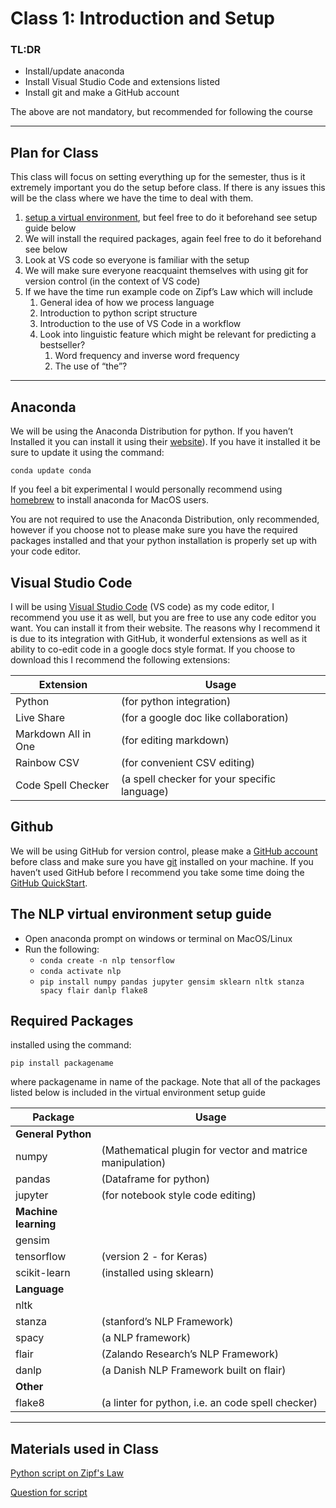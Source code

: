 # Class 1: Introduction and Setup

### TL:DR
 - Install/update anaconda
 - Install Visual Studio Code and extensions listed
 - Install git and make a GitHub account

The above are not mandatory, but recommended for following the course

---


## Plan for Class
This class will focus on setting everything up for the semester, thus is it extremely important you do the setup before class. If there is any issues this will be the class where we have the time to deal with them.

1.  [setup a virtual environment](https://uoa-eresearch.github.io/eresearch-cookbook/recipe/2014/11/20/conda/), but feel free to do it beforehand see setup guide below
2. We will install the required packages, again feel free to do it beforehand see below
3. Look at VS code so everyone is familiar with the setup
4. We will make sure everyone reacquaint themselves with using git for version control (in the context of VS code)
5. If we have the time run example code on Zipf’s Law which will include
    1. General idea of how we process language
    2. Introduction to python script structure
    3. Introduction to the use of VS Code in a workflow
    4. Look into linguistic feature which might be relevant for predicting a bestseller?
        1. Word frequency and inverse word frequency
        2. The use of “the”?

---

## Anaconda
We will be using the Anaconda Distribution for python. If you haven’t Installed it you can install it using their [website](https://docs.anaconda.com/anaconda/install)). If you have it installed it be sure to update it using the command:

`conda update conda`

If you feel a bit experimental I would personally recommend using [homebrew](https://brew.sh) to install anaconda for MacOS users. 

You are not required to use the Anaconda Distribution, only recommended, however if you choose not to please make sure you have the required packages installed and that your python installation is properly set up with your code editor.

## Visual Studio Code
I will be using [Visual Studio Code](https://code.visualstudio.com) (VS code) as my code editor, I recommend you use it as well, but you are free to use any code editor you want. You can install it from their website. The reasons why I recommend it is due to its integration with GitHub, it wonderful extensions as well as it ability to co-edit code in a google docs style format. If you choose to download this I recommend the following extensions:

| Extension           | Usage                                        |
| ------------------- | -------------------------------------------- |
| Python              | (for python integration)                     |
| Live Share          | (for a google doc like collaboration)        |
| Markdown All in One | (for editing markdown)                       |
| Rainbow CSV         | (for convenient CSV editing)                 |
| Code Spell Checker  | (a spell checker for your specific language) |


## Github
We will be using GitHub for version control, please make a [GitHub account](https://github.com) before class and make sure you have [git](https://git-scm.com/downloads) installed on your machine. If you haven’t used GitHub before I recommend you take some time doing the [GitHub QuickStart](https://docs.github.com/en/github/getting-started-with-github/quickstart).



## The NLP virtual environment setup guide
- Open anaconda prompt on windows or terminal on MacOS/Linux 
- Run the following:
  - `conda create -n nlp tensorflow`
  - `conda activate nlp`
  - `pip install numpy pandas jupyter gensim sklearn nltk stanza spacy flair danlp flake8`


## Required Packages
installed using the command:

`pip install packagename`

where packagename in name of the package. Note that all of the packages listed below is included in the virtual environment setup guide

| Package              | Usage                                                     |
| -------------------- | --------------------------------------------------------- |
| **General Python**   |                                                           |
| numpy                | (Mathematical plugin for vector and matrice manipulation) |
| pandas               | (Dataframe for python)                                    |
| jupyter              | (for notebook style code editing)                         |
| **Machine learning** |
| gensim               |                                                           |
| tensorflow           | (version 2 - for Keras)                                   |
| scikit-learn         | (installed using sklearn)                                 |
| **Language**         |                                                           |
| nltk                 |                                                           |
| stanza               | (stanford’s NLP Framework)                                |
| spacy                | (a NLP framework)                                         |
| flair                | (Zalando Research’s NLP Framework)                        |
| danlp                | (a Danish NLP Framework built on flair)                   |
| **Other**            |                                                           |
| flake8               | (a linter for python, i.e. an code spell checker)         |




---

## Materials used in Class
[Python script on Zipf's Law](https://github.com/auNLP/mdwikiNLP/blob/master/classroom_materials/class_01/zipfs_law.py)

[Question for script](classroom_materials/class_01/question_for_script.md)


<!---
Personal Notes on lecture structure:

1. Installation of Anaconda, VS code, and GitHub
2. Make the virtual environment for NLP (if they have already made it just add tensorflow 2 to it)
3. Intro to VS code
   1. General interface
   2. Linting
   3. Git
   4. liveshare
   5. Other tasks such as Markdown and csv
4. Script


Job application
chcaa@cas.au.dk
-->

